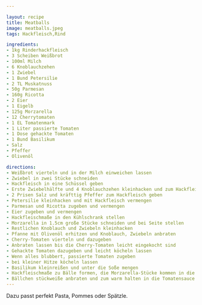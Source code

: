 ```yaml
---

layout: recipe
title: Meatballs
image: meatballs.jpeg
tags: Hackfleisch,Rind

ingredients:
- 1kg Rinderhackfleisch
- 3 Scheiben Weißbrot
- 100ml Milch
- 6 Knoblauchzehen
- 1 Zwiebel
- 1 Bund Petersilie
- 2 TL Muskatnuss
- 50g Parmesan
- 160g Ricotta
- 2 Eier
- 1 Eigelb
- 125g Morzarella
- 12 Cherrytomaten
- 1 EL Tomatenmark
- 1 Liter passierte Tomaten
- 1 Dose gehackte Tomaten
- 1 Bund Basilikum
- Salz
- Pfeffer
- Olivenöl

directions:
- Weißbrot vierteln und in der Milch einweichen lassen
- Zwiebel in zwei Stücke schneiden
- Hackfleisch in eine Schüssel geben
- Erste Zwiebelhälfte und 4 Knoblauchzehen kleinhacken und zum Hackfleisch geben
- 2 Prisen Salz und kräfttig Pfeffer zum Hackfleisch geben
- Petersilie kleinhacken und mit Hackfleisch vermengen
- Parmesan und Ricotta zugeben und vermengen
- Eier zugeben und vermengen
- Hackfleischmaße in den Kühlschrank stellen
- Morzarella in 1.5cm große Stücke schneiden und bei Seite stellen
- Restlichen Knoblauch und Zwiebeln kleinhacken
- Pfanne mit Olivenöl erhitzen und Knoblauch, Zwiebeln anbraten
- Cherry-Tomaten vierteln und dazugeben
- Anbraten lassen bis die Cherry-Tomaten leicht eingekocht sind
- Gehackte Tomaten dazugeben und leicht köcheln lassen
- Wenn alles blubbert, passierte Tomaten zugeben
- bei kleiner Hitze köcheln lassen
- Basilikum kleinreißen und unter die Soße mengen
- Hackfleischmaße zu Bälle formen, die Morzarella-Stücke kommen in die Mitte
- Bällchen stückweiße anbraten und zum warm halten in die Tomatensauce geben
---
```


Dazu passt perfekt Pasta, Pommes oder Spätzle.
